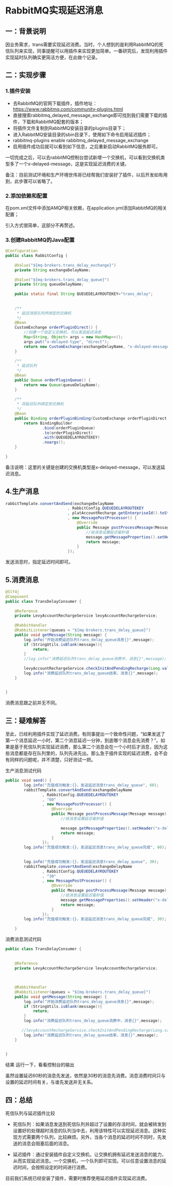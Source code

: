 # RabbitMQ实现延迟消息

## 一：背景说明
因业务需求，trans需要实现延迟消费。当时，个人想到的是利用RabbitMQ的死信队列来实现，同事提醒可以用插件来实现更加简单。一番研究后，发现利用插件实现延时队列确实更简洁方便，在此做个记录。

## 二：实现步骤
### 1.插件安装
* 去RabbitMQ的官网下载插件，插件地址：https://www.rabbitmq.com/community-plugins.html
* 直接搜索rabbitmq_delayed_message_exchange即可找到我们需要下载的插件，下载和RabbitMQ配套的版本；
* 将插件文件复制到RabbitMQ安装目录的plugins目录下；
* 进入RabbitMQ安装目录的sbin目录下，使用如下命令启用延迟插件；
* rabbitmq-plugins enable rabbitmq_delayed_message_exchange
* 启用插件成功后就可以看到如下信息，之后重新启动RabbitMQ服务即可。  

一切完成之后，可以去rabbitMQ控制台尝试新增一个交换机，可以看到交换机类型多了一个x-delayed-message，这是实现延迟消费的关键。





备注：目前测试环境和生产环境世伟哥已经帮我们安装好了插件，以后开发如有用到，此步骤可以省略了。



### 2.添加依赖和配置
在pom.xml文件中添加AMQP相关依赖，在application.yml添加RabbitMQ的相关配置；

引入方式很简单，这部分不再赘述。


### 3.创建RabbitMQ的Java配置
```java
@Configuration
public class RabbitConfig {
 
    @Value("${mq-brokers.trans_delay_exchange}")
    private String exchangeDelayName;
 
    @Value("${mq-brokers.trans_delay_queue}")
    private String queueDelayName;
 
    public static final String QUEUEDELAYROUTEKEY="trans_delay";
 
 
    /**
     * 延迟消息队列所绑定的交换机
     */
    @Bean
    CustomExchange orderPluginDirect() {
        //创建一个自定义交换机，可以发送延迟消息
        Map<String, Object> args = new HashMap<>();
        args.put("x-delayed-type", "direct");
        return new CustomExchange(exchangeDelayName, "x-delayed-message",true, false,args);
    }
 
    /**
     * 延迟队列
     */
    @Bean
    public Queue orderPluginQueue() {
        return new Queue(queueDelayName);
    }
 
    /**
     * 将延迟队列绑定到交换机
     */
    @Bean
    public Binding orderPluginBinding(CustomExchange orderPluginDirect, Queue orderPluginQueue) {
        return BindingBuilder
                .bind(orderPluginQueue)
                .to(orderPluginDirect)
                .with(QUEUEDELAYROUTEKEY)
                .noargs();
    }
 
}
```

备注说明：这里的关键是创建的交换机类型是x-delayed-message，可以发送延迟消息。

## 4.生产消息
```java
rabbitTemplate.convertAndSend(exchangeDelayName
                           , RabbitConfig.QUEUEDELAYROUTEKEY
                           , platAccountRecharge.getEnterpriseId().toString()
                           , new MessagePostProcessor() {
                               @Override
                               public Message postProcessMessage(Message message) throws AmqpException {
                                   //给消息设置延迟毫秒值
                                   message.getMessageProperties().setHeader("x-delay",10000);
                                   return message;
                               }
                           });

```
发送消息时，指定延迟时间即可。

## 5.消费消息
```java
@Slf4j
@Component
public class TransDelayConsumer {
 
    @Reference
    private LevyAccountRechargeService levyAccountRechargeService;
 
    @RabbitHandler
    @RabbitListener(queues = "${mq-brokers.trans_delay_queue}")
    public void getMessage(String message) {
        log.info("开始消费延迟队列trans_delay_queue消息{}",message);
        if (StringUtils.isBlank(message)){
            return;
        }
        //log.info("消费延迟队列trans_delay_queue消费中，消息{}",message);
 
        levyAccountRechargeService.checkInitAndPendingRecharge(Long.valueOf(message));
        log.info("消费延迟队列trans_delay_queue结束，消息{}",message);
    }
 
 
}
```
消费消息跟之前并无不同。

## 三：疑难解答
至此，已经利用插件实现了延迟消费。有同事提出一个致命性问题，“如果发送了第一个消息延迟一小时，第二个消息延迟一分钟，到底哪个消息会先消费？”。如果是基于死信队列实现延迟消费，那么第二个消息会在一个小时后才消息，因为这些消息都是存在队列里的，队列先进先出。那么急于插件实现的延迟消费，会不会有同样的问题呢，并不清楚，只好测试一把。

生产消息测试代码
```java
public void send() {
        log.info("充值成功触发:{}，发送延迟消息trans_delay_queue", 60);
        rabbitTemplate.convertAndSend(exchangeDelayName
                , RabbitConfig.QUEUEDELAYROUTEKEY
                , "60"
                , new MessagePostProcessor() {
                    @Override
                    public Message postProcessMessage(Message message) throws AmqpException {
                        //给消息设置延迟毫秒值
 
                        message.getMessageProperties().setHeader("x-delay", 60000);
                        return message;
                    }
                });
        log.info("充值成功触发:{}，发送延迟消息trans_delay_queue完成", 60);
 
 
        log.info("充值成功触发:{}，发送延迟消息trans_delay_queue", 30);
        rabbitTemplate.convertAndSend(exchangeDelayName
                , RabbitConfig.QUEUEDELAYROUTEKEY
                , "30"
                , new MessagePostProcessor() {
                    @Override
                    public Message postProcessMessage(Message message) throws AmqpException {
                        //给消息设置延迟毫秒值
                        message.getMessageProperties().setHeader("x-delay", 30000);
                        return message;
                    }
                });
        log.info("充值成功触发:{}，发送延迟消息trans_delay_queue完成", 30);
 
    }

```
消费消息测试代码
```java
public class TransDelayConsumer {
 
 
    @Reference
    private LevyAccountRechargeService levyAccountRechargeService;
 
 
 
    @RabbitHandler
    @RabbitListener(queues = "${mq-brokers.trans_delay_queue}")
    public void getMessage(String message) {
        log.info("开始消费延迟队列trans_delay_queue消息{}",message);
        if (StringUtils.isBlank(message)){
            return;
        }
        log.info("消费延迟队列trans_delay_queue消费中，消息{}",message);
 
       //levyAccountRechargeService.checkInitAndPendingRecharge(Long.valueOf(message));
        log.info("消费延迟队列trans_delay_queue结束，消息{}",message);
    }
 
 
}
```

结果
运行一下，看看控制台的输出







虽然设置延迟60秒的消息先发送，依然是30秒的消息先消费。消息消费时间只与设置的延迟时间有关，与谁先发送并无关系。



## 四：总结
死信队列与延迟插件比较  
* 死信队列：如果消息发送到死信队列并超过了设置的存活时间，就会被转发到设置好的处理超时消息的队列当中去，利用该特性可以实现延迟消息。这种实现方式需要两个队列，比较麻烦。另外，当各个消息的延迟时间不同时，先发送的消息会阻塞后面的消息。

* 延迟插件：通过安装插件自定义交换机，让交换机拥有延迟发送消息的能力，从而实现延迟消息。一个交换机，一个队列即可实现。可以任意设置消息的延迟时间，会按照设定的时间进行消费。

目前我们系统已经安装了插件，需要时推荐使用延迟插件实现延迟消费。
